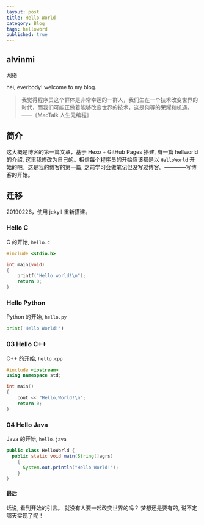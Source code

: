 ```yaml
---
layout: post
title: Hello World
category: Blog
tags: helloword
published: true
---
```


## alvinmi

网络

hei, everbody! welcome to my blog.

> 我觉得程序员这个群体是非常幸运的一群人，我们生在一个技术改变世界的时代，而我们可能正做着能够改变世界的技术，这是何等的荣耀和机遇。 ——《MacTalk 人生元编程》

## 简介

这大概是博客的第一篇文章，基于 Hexo + GitHub Pages 搭建, 有一篇 hellworld 的介绍, 这里我修改为自己的。相信每个程序员的开始应该都是以 `HelloWorld` 开始的吧。这是我的博客的第一篇, 之前学习会做笔记但没写过博客。————写博客的开始。

## 迁移

20190226，使用 jekyll 重新搭建。

### Hello C

C 的开始, `hello.c`

```C
#include <stdio.h>

int main(void)
{
    printf("Hello world!\n");
    return 0;
}
```

### Hello Python

Python 的开始, `hello.py`

```Python
print('Hello World!')
```

### 03 Hello C++

C++ 的开始, `hello.cpp`

```cpp
#include <iostream>
using namespace std;

int main()
{
    cout << "Hello,World!\n";
    return 0;
}
```

### 04 Hello Java

Java 的开始, `hello.java`

```Java
public class HelloWorld {
  public static void main(String[]agrs)
    {
      System.out.println("Hello World!");
    }
}
```

#### 最后

话说, 看到开始的引言。 就没有人要一起改变世界的吗？ 梦想还是要有的, 说不定哪天实现了呢！
